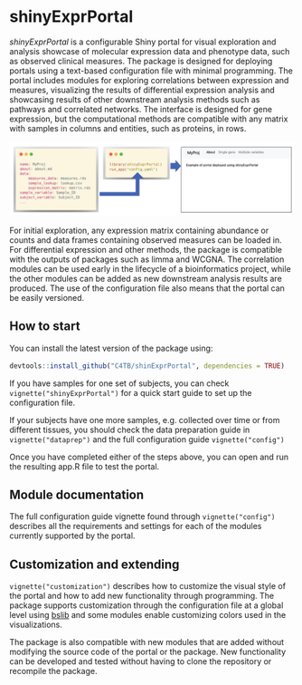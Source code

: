 
<!-- README.md is generated from README.Rmd. Please edit that file -->

# shinyExprPortal

<!-- badges: start -->
<!-- badges: end -->

*shinyExprPortal* is a configurable Shiny portal for visual exploration
and analysis showcase of molecular expression data and phenotype data,
such as observed clinical measures. The package is designed for
deploying portals using a text-based configuration file with minimal
programming. The portal includes modules for exploring correlations
between expression and measures, visualizing the results of differential
expression analysis and showcasing results of other downstream analysis
methods such as pathways and correlated networks. The interface is
designed for gene expression, but the computational methods are
compatible with any matrix with samples in columns and entities, such as
proteins, in rows.

<img src="man/figures/example.png"/>

For initial exploration, any expression matrix containing abundance or
counts and data frames containing observed measures can be loaded in.
For differential expression and other methods, the package is compatible
with the outputs of packages such as limma and WCGNA. The correlation
modules can be used early in the lifecycle of a bioinformatics project,
while the other modules can be added as new downstream analysis results
are produced. The use of the configuration file also means that the
portal can be easily versioned.

## How to start

You can install the latest version of the package using:

``` r
devtools::install_github("C4TB/shinExprPortal", dependencies = TRUE)
```

If you have samples for one set of subjects, you can check
`vignette("shinyExprPortal")` for a quick start guide to set up the
configuration file.

If your subjects have one more samples, e.g. collected over time or from
different tissues, you should check the data preparation guide in
`vignette("dataprep")` and the full configuration guide
`vignette("config")`

Once you have completed either of the steps above, you can open and run
the resulting app.R file to test the portal.

## Module documentation

The full configuration guide vignette found through `vignette("config")`
describes all the requirements and settings for each of the modules
currently supported by the portal.

## Customization and extending

`vignette("customization")` describes how to customize the visual style
of the portal and how to add new functionality through programming. The
package supports customization through the configuration file at a
global level using
[bslib](https://cran.r-project.org/web/packages/bslib/index.html) and
some modules enable customizing colors used in the visualizations.

The package is also compatible with new modules that are added without
modifying the source code of the portal or the package. New
functionality can be developed and tested without having to clone the
repository or recompile the package.
